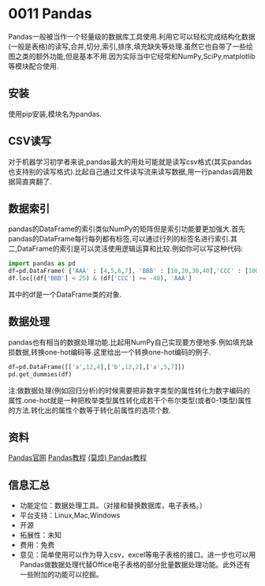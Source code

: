 # 0011 Pandas

Pandas一般被当作一个轻量级的数据库工具使用.利用它可以轻松完成结构化数据(一般是表格)的读写,合并,切分,索引,排序,填充缺失等处理.虽然它也自带了一些绘图之类的额外功能,但是基本不用.因为实际当中它经常和NumPy,SciPy,matplotlib等模块配合使用.

## 安装

使用pip安装,模块名为pandas.

## CSV读写

对于机器学习初学者来说,pandas最大的用处可能就是读写csv格式(其实pandas也支持别的读写格式).比起自己通过文件读写流来读写数据,用一行pandas调用数据简直爽翻了.

## 数据索引

pandas的DataFrame的索引类似NumPy的矩阵但是索引功能要更加强大.首先pandas的DataFrame每行每列都有标签,可以通过行列的标签名进行索引.其二,DataFrame的索引是可以灵活使用逻辑运算和比较.例如你可以写这种代码:

```python
import pandas as pd
df=pd.DataFrame( {'AAA' : [4,5,6,7], 'BBB' : [10,20,30,40],'CCC' : [100,50,-30,-50]})
df.loc[(df['BBB'] < 25) & (df['CCC'] >= -40), 'AAA']
```

其中的df是一个DataFrame类的对象.

## 数据处理

pandas也有相当的数据处理功能.比起用NumPy自己实现要方便地多.例如填充缺损数据,转换one-hot编码等.这里给出一个转换one-hot编码的例子.

```python
df=pd.DataFrame([['a',12,4],['b',12,2],['a',5,7]])
pd.get_dummies(df)
```

注:做数据处理(例如回归分析)的时候需要把非数字类型的属性转化为数字编码的属性.one-hot就是一种把枚举类型属性转化成若干个布尔类型(或者0-1类型)属性的方法.转化出的属性个数等于转化前属性的选项个数.

## 资料

[Pandas官网](http://pandas.pydata.org/)
[Pandas教程](http://pandas.pydata.org/pandas-docs/stable/cookbook.html)
[(莫烦) Pandas教程](https://morvanzhou.github.io/tutorials/data-manipulation/np-pd/)

## 信息汇总

* 功能定位：数据处理工具。（对接和替换数据库，电子表格。）
* 平台支持：Linux,Mac,Windows
* 开源
* 拓展性：未知
* 费用：免费
* 意见：简单使用可以作为导入csv，excel等电子表格的接口。进一步也可以用Pandas做数据处理代替Office电子表格的部分批量数据处理功能。此外还有一些附加的功能可以挖掘。